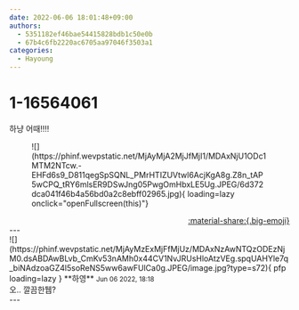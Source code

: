 ```yaml
---
date: 2022-06-06 18:01:48+09:00
authors:
  - 5351182ef46bae54415828bdb1c50e0b
  - 67b4c6fb2220ac6705aa97046f3503a1
categories:
  - Hayoung
---
```


# 1-16564061

<div class="post-container" markdown="1">
<div class="content-container md-sidebar__scrollwrap" markdown="1">

하냥 어때‼️‼️
<figure markdown="1">
![](https://phinf.wevpstatic.net/MjAyMjA2MjJfMjI1/MDAxNjU1ODc1MTM2NTcw.-EHFd6s9_D811qegSpSQNL_PMrHTIZUVtwl6AcjKgA8g.Z8n_tAP5wCPQ_tRY6mlsER9DSwJng05PwgOmHbxLE5Ug.JPEG/6d372dca041f46b4a56bd0a2c8ebff02965.jpg){ loading=lazy onclick="openFullscreen(this)"}
</figure>


</div>
</div>

<div style="text-align: right;" markdown="1">
<a href="https://weverse.io/fromis9/fanpost/1-16564061" style="text-align: right;">:material-share:{.big-emoji}</a>
</div>
---

<div class="comments-container md-sidebar__scrollwrap" markdown="1">
<div class="comment" markdown="1">
<div class='id-container' markdown="1">
![](https://phinf.wevpstatic.net/MjAyMzExMjFfMjUz/MDAxNzAwNTQzODEzNjM0.dsABDAwBLvb_CmKv53nAMh0x44CV1NvJRUsHloAtzVEg.spqUAHYle7q_biNAdzoaGZ4l5soReNS5ww6awFUlCa0g.JPEG/image.jpg?type=s72){ pfp loading=lazy }
**<span class="artist">하영</span>** <small>Jun 06 2022, 18:18</small><br>
</div>
<div class='comment-body' markdown="1">
오.. 깔끔한뒙?
</div>
</div>
</div>
---
